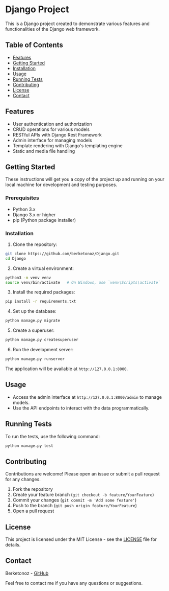 # Django Project

This is a Django project created to demonstrate various features and functionalities of the Django web framework.

## Table of Contents

- [Features](#features)
- [Getting Started](#getting-started)
- [Installation](#installation)
- [Usage](#usage)
- [Running Tests](#running-tests)
- [Contributing](#contributing)
- [License](#license)
- [Contact](#contact)

## Features

- User authentication and authorization
- CRUD operations for various models
- RESTful APIs with Django Rest Framework
- Admin interface for managing models
- Template rendering with Django's templating engine
- Static and media file handling

## Getting Started

These instructions will get you a copy of the project up and running on your local machine for development and testing purposes.

### Prerequisites

- Python 3.x
- Django 3.x or higher
- pip (Python package installer)

### Installation

1. Clone the repository:

```bash
git clone https://github.com/berketonoz/Django.git
cd Django
```

2. Create a virtual environment:

```bash
python3 -m venv venv
source venv/bin/activate   # On Windows, use `venv\Scripts\activate`
```

3. Install the required packages:

```bash
pip install -r requirements.txt
```

4. Set up the database:

```bash
python manage.py migrate
```

5. Create a superuser:

```bash
python manage.py createsuperuser
```

6. Run the development server:

```bash
python manage.py runserver
```

The application will be available at `http://127.0.0.1:8000`.

## Usage

- Access the admin interface at `http://127.0.0.1:8000/admin` to manage models.
- Use the API endpoints to interact with the data programmatically.

## Running Tests

To run the tests, use the following command:

```bash
python manage.py test
```

## Contributing

Contributions are welcome! Please open an issue or submit a pull request for any changes.

1. Fork the repository
2. Create your feature branch (`git checkout -b feature/YourFeature`)
3. Commit your changes (`git commit -m 'Add some feature'`)
4. Push to the branch (`git push origin feature/YourFeature`)
5. Open a pull request

## License

This project is licensed under the MIT License - see the [LICENSE](LICENSE) file for details.

## Contact

Berketonoz - [GitHub](https://github.com/berketonoz)

Feel free to contact me if you have any questions or suggestions.
